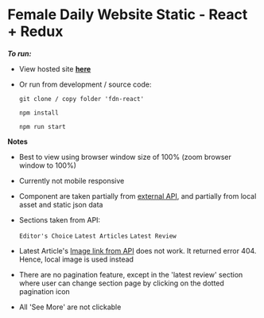 # Female Daily Website Static - React + Redux

_**To run:**_

- View hosted site **[here](https://female-daily-sample-react.web.app/)**

-  Or run from development / source code:

    ```git clone / copy folder 'fdn-react'```

    ```npm install```

    ```npm run start```

**Notes**
- Best to view using browser window size of 100% (zoom browser window to 100%)
- Currently not mobile responsive
- Component are taken partially from [external API](https://virtserver.swaggerhub.com/hqms/FDN-WP/0.1/wp), and partially from local asset and static json data
- Sections taken from API:

    ```Editor's Choice```
    ```Latest Articles```
    ```Latest Review```

- Latest Article's [Image link from API](https://imgcdn.femaledaily.com/2019/06/5-makeup-tools-3-Copy.jpg) does not work. It returned error 404. Hence, local image is used instead
- There are no pagination feature, except in the 'latest review' section where user can change section page by clicking on the dotted pagination icon
- All 'See More' are not clickable